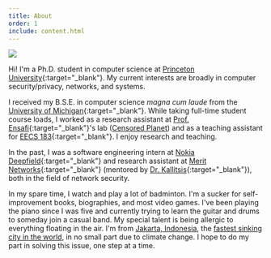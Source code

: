 ```yaml
---
title: About
order: 1
include: content.html
---
```


<div class="portrait">
    <img src="{{ site.url }}/assets/images/self.png">
</div>

Hi! I'm a Ph.D. student in computer science at [Princeton
University](https://www.cs.princeton.edu/){:target="_blank"}. My current
interests are broadly in computer security/privacy, networks, and systems.

I received my B.S.E. in computer science _magna cum laude_ from the [University
of Michigan](https://www.eecs.umich.edu/cse/){:target="_blank"}. While taking
full-time student course loads, I worked as a research assistant at [Prof.
Ensafi](https://ensa.fi){:target="_blank"}'s lab ([Censored Planet](https://censoredplanet.org))
and as a teaching assistant for [EECS 183](https://eecs183.org){:target="_blank"}. 
I enjoy research and teaching. 

In the past, I was a software engineering intern at [Nokia
Deepfield](https://www.nokia.com/networks/solutions/deepfield/){:target="_blank"}
and research assistant at [Merit Networks](https://www.merit.edu){:target="_blank"} (mentored by [Dr.
Kallitsis](http://www-personal.umich.edu/~mgkallit/){:target="_blank"}), both in the field of
network security.

In my spare time, I watch and play a lot of badminton. I'm a sucker for
self-improvement books, biographies, and most video games. I've been playing
the piano since I was five and currently trying to learn the guitar and drums to someday join 
a casual band. My special talent is being allergic to everything floating in the air.
I'm from [Jakarta, Indonesia](https://en.wikipedia.org/wiki/Jakarta), the
[fastest sinking city in the world](https://www.bbc.com/news/world-asia-44636934), in no 
small part due to climate change. I hope to do my part in solving this issue, one step at a time.

<!--
Sections in progress.
**Projects**

- Russian Censorship [paper, NDSS'20]

We studied how Russia censors the internet: how it's done, what's being
censored, and what its implications are. Research paper to appear at NDSS'20.

- Censored Planet [censoredplanet.org]

We built a global censorship measurement platform. The vision is that no
matter where you are, you will be able to look up what is being censored (a
list of websites) and how it's being censored. Best of all, the data is produced
without needing any help from each of these countries. 

- Nokia

- Merit 
-->
